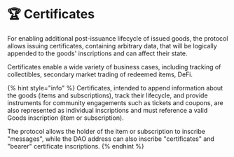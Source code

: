 # 🏆 Certificates

For enabling additional post-issuance lifecycle of issued goods, the protocol allows issuing certificates, containing arbitrary data, that will be logically appended to the goods' inscriptions and can affect their state.

Certificates enable a wide variety of business cases, including tracking of collectibles, secondary market trading of redeemed items, DeFi.

{% hint style="info" %}
Certificates, intended to append information about the goods (items and subscriptions), track their lifecycle, and provide instruments for community engagements such as tickets and coupons, are also represented as individual inscriptions and must reference a valid Goods inscription (item or subscription).

The protocol allows the holder of the item or subscription to inscribe "messages", while the DAO address can also inscribe "certificates" and "bearer" certificate inscriptions.
{% endhint %}
